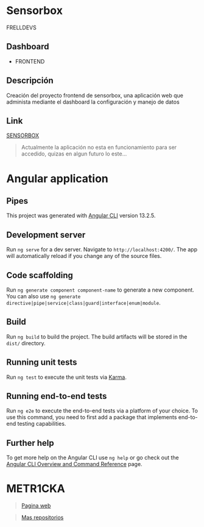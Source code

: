# Sensorbox

FRELLDEVS

## Dashboard

* FRONTEND

## Descripción

Creación del proyecto frontend de sensorbox, una aplicación web que administa mediante el dashboard la configuración y manejo de datos

## Link

[SENSORBOX](https://sensorbox-3abec.web.app/login "DASHBOARD")

> Actualmente la aplicación no esta en funcionamiento para ser accedido, quizas en algun futuro lo este...

# Angular application

## Pipes

This project was generated with [Angular CLI](https://github.com/angular/angular-cli) version 13.2.5.

## Development server

Run `ng serve` for a dev server. Navigate to `http://localhost:4200/`. The app will automatically reload if you change any of the source files.

## Code scaffolding

Run `ng generate component component-name` to generate a new component. You can also use `ng generate directive|pipe|service|class|guard|interface|enum|module`.

## Build

Run `ng build` to build the project. The build artifacts will be stored in the `dist/` directory.

## Running unit tests

Run `ng test` to execute the unit tests via [Karma](https://karma-runner.github.io).

## Running end-to-end tests

Run `ng e2e` to execute the end-to-end tests via a platform of your choice. To use this command, you need to first add a package that implements end-to-end testing capabilities.

## Further help

To get more help on the Angular CLI use `ng help` or go check out the [Angular CLI Overview and Command Reference](https://angular.io/cli) page.

# **METR1CKA**

> [Pagina web](https://metr1cka.github.io "Visitanos en DevBlogs")

> [Mas repositorios](https://github.com/METR1CKA "Mi perfil")

